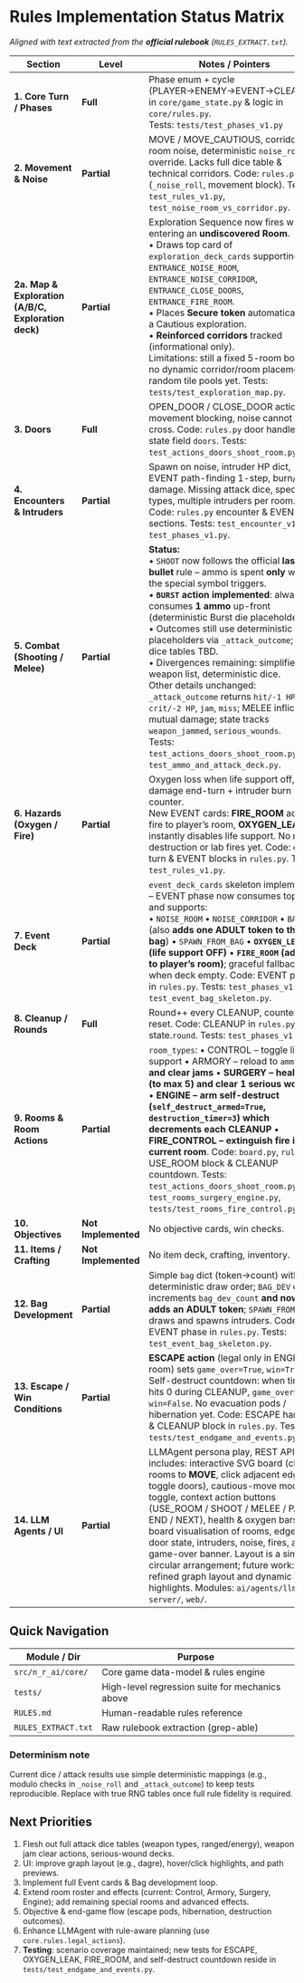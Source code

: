 # Rules Implementation Status Matrix  
*Aligned with text extracted from the **official rulebook** (`RULES_EXTRACT.txt`).*

| Section | Level | Notes / Pointers |
|---------|-------|------------------|
| **1. Core Turn / Phases** | **Full** | Phase enum + cycle (PLAYER→ENEMY→EVENT→CLEANUP) in `core/game_state.py` & logic in `core/rules.py`.<br/>Tests: `tests/test_phases_v1.py` |
| **2. Movement & Noise** | **Partial** | MOVE / MOVE_CAUTIOUS, corridor vs room noise, deterministic `noise_roll` override. Lacks full dice table & technical corridors. Code: `rules.py` (`_noise_roll`, movement block). Tests: `test_rules_v1.py`, `test_noise_room_vs_corridor.py`. |
| **2a. Map & Exploration (A/B/C, Exploration deck)** | **Partial** | Exploration Sequence now fires when entering an **undiscovered Room**.<br/>• Draws top card of `exploration_deck_cards` supporting: `ENTRANCE_NOISE_ROOM`, `ENTRANCE_NOISE_CORRIDOR`, `ENTRANCE_CLOSE_DOORS`, `ENTRANCE_FIRE_ROOM`.<br/>• Places **Secure token** automatically for a Cautious exploration.<br/>• **Reinforced corridors** tracked (informational only).<br/>Limitations: still a fixed 5-room board; no dynamic corridor/room placement or random tile pools yet. Tests: `tests/test_exploration_map.py`. |
| **3. Doors** | **Full** | OPEN_DOOR / CLOSE_DOOR actions, movement blocking, noise cannot cross. Code: `rules.py` door handlers; state field `doors`. Tests: `test_actions_doors_shoot_room.py`. |
| **4. Encounters & Intruders** | **Partial** | Spawn on noise, intruder HP dict, EVENT path-finding 1-step, burn/fight damage. Missing attack dice, special types, multiple intruders per room. Code: `rules.py` encounter & EVENT sections. Tests: `test_encounter_v1.py`, `test_phases_v1.py`. |
| **5. Combat (Shooting / Melee)** | **Partial** | **Status:**<br/>• `SHOOT` now follows the official **last-bullet** rule – ammo is spent **only** when the special symbol triggers.<br/>• **`BURST` action implemented**: always consumes **1 ammo** up-front (deterministic Burst die placeholder).<br/>• Outcomes still use deterministic placeholders via `_attack_outcome`; full dice tables TBD.<br/>• Divergences remaining: simplified weapon list, deterministic dice.<br/>Other details unchanged: `_attack_outcome` returns `hit/-1 HP`, `crit/-2 HP`, `jam`, `miss`; MELEE inflicts mutual damage; state tracks `weapon_jammed`, `serious_wounds`.<br/>Tests: `test_actions_doors_shoot_room.py`, `test_ammo_and_attack_deck.py`. |
| **6. Hazards (Oxygen / Fire)** | **Partial** | Oxygen loss when life support off, fire damage end-turn + intruder burn counter.<br/>New EVENT cards: **FIRE_ROOM** adds fire to player’s room, **OXYGEN_LEAK** instantly disables life support. No room destruction or lab fires yet. Code: end-turn & EVENT blocks in `rules.py`. Tests: `test_rules_v1.py`. |
| **7. Event Deck** | **Partial** | `event_deck_cards` skeleton implemented – EVENT phase now consumes top card and supports:<br/>• `NOISE_ROOM` • `NOISE_CORRIDOR` • `BAG_DEV` (also **adds one ADULT token to the bag**) • `SPAWN_FROM_BAG` • **`OXYGEN_LEAK` (life support OFF)** • **`FIRE_ROOM` (add fire to player’s room)**; graceful fallback when deck empty. Code: EVENT phase in `rules.py`. Tests: `test_phases_v1.py`, `test_event_bag_skeleton.py`. |
| **8. Cleanup / Rounds** | **Full** | Round++ every CLEANUP, counters reset. Code: CLEANUP in `rules.py`; state.`round`. Tests: `test_phases_v1.py`. |
| **9. Rooms & Room Actions** | **Partial** | `room_types`:  • CONTROL – toggle life support • ARMORY – reload to `ammo_max` **and clear jams** • **SURGERY – heal 1 HP (to max 5) and clear 1 serious wound** • **ENGINE – arm self-destruct (`self_destruct_armed=True`, `destruction_timer=3`) which decrements each CLEANUP** • **FIRE_CONTROL – extinguish fire in the current room**.  Code: `board.py`, `rules.py` USE_ROOM block & CLEANUP countdown. Tests: `test_actions_doors_shoot_room.py`, `test_rooms_surgery_engine.py`, `tests/test_rooms_fire_control.py`. |
| **10. Objectives** | **Not Implemented** | No objective cards, win checks. |
| **11. Items / Crafting** | **Not Implemented** | No item deck, crafting, inventory. |
| **12. Bag Development** | **Partial** | Simple `bag` dict (token→count) with deterministic draw order; `BAG_DEV` event increments `bag_dev_count` **and now adds an ADULT token**; `SPAWN_FROM_BAG` draws and spawns intruders. Code: EVENT phase in `rules.py`. Tests: `test_event_bag_skeleton.py`. |
| **13. Escape / Win Conditions** | **Partial** | **ESCAPE action** (legal only in ENGINE room) sets `game_over=True`, `win=True`.<br/>Self-destruct countdown: when timer hits 0 during CLEANUP, `game_over=True`, `win=False`. No evacuation pods / hibernation yet. Code: ESCAPE handler & CLEANUP block in `rules.py`. Tests: `tests/test_endgame_and_events.py`. |
| **14. LLM Agents / UI** | **Partial** | LLMAgent persona play, REST API. UI includes: interactive SVG board (click rooms to **MOVE**, click adjacent edges to toggle doors), cautious-move mode toggle, context action buttons (USE_ROOM / SHOOT / MELEE / PASS / END / NEXT), health & oxygen bars, board visualisation of rooms, edges, door state, intruders, noise, fires, and game-over banner. Layout is a simple circular arrangement; future work: refined graph layout and dynamic highlights. Modules: `ai/agents/llm.py`, `server/`, `web/`. |

## Quick Navigation

| Module / Dir | Purpose |
|--------------|---------|
| `src/n_r_ai/core/` | Core game data-model & rules engine |
| `tests/` | High-level regression suite for mechanics above |
| `RULES.md` | Human-readable rules reference |
| `RULES_EXTRACT.txt` | Raw rulebook extraction (grep-able) |

### Determinism note
Current dice / attack results use simple deterministic mappings (e.g., modulo checks in `_noise_roll` and `_attack_outcome`) to keep tests reproducible. Replace with true RNG tables once full rule fidelity is required.

## Next Priorities

1. Flesh out full attack dice tables (weapon types, ranged/energy), weapon jam clear actions, serious-wound decks.
2. UI: improve graph layout (e.g., dagre), hover/click highlights, and path previews.
3. Implement full Event cards & Bag development loop.
4. Extend room roster and effects (current: Control, Armory, Surgery, Engine); add remaining special rooms and advanced effects.
5. Objective & end-game flow (escape pods, hibernation, destruction outcomes).
6. Enhance LLMAgent with rule-aware planning (use `core.rules.legal_actions`).
7. **Testing**: scenario coverage maintained; new tests for ESCAPE, OXYGEN_LEAK, FIRE_ROOM, and self-destruct countdown reside in `tests/test_endgame_and_events.py`.
